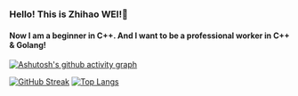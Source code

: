 ### Hello! This is Zhihao WEI!👋
#### Now I am a beginner in C++. And I want to be a professional worker in C++ & Golang! 


[![Ashutosh's github activity graph](https://github-readme-activity-graph.vercel.app/graph?username=Zachary-wW&theme=vue)](https://github.com/Zachary-wW/github-readme-activity-graph)

[![GitHub Streak](https://streak-stats.demolab.com/?user=Zachary-wW&theme=default)](https://git.io/streak-stats) [![Top Langs](https://github-readme-stats.vercel.app/api/top-langs/?username=Zachary-wW)](https://github.com/Zachary-wW/github-readme-stats)



<!--
**Zachary-wW/Zachary-wW** is a ✨ _special_ ✨ repository because its `README.md` (this file) appears on your GitHub profile.

Here are some ideas to get you started:

- 🔭 I’m currently working on ...
- 🌱 I’m currently learning ...
- 👯 I’m looking to collaborate on ...
- 🤔 I’m looking for help with ...
- 💬 Ask me about ...
- 📫 How to reach me: ...
- 😄 Pronouns: ...
- ⚡ Fun fact: ...
-->

